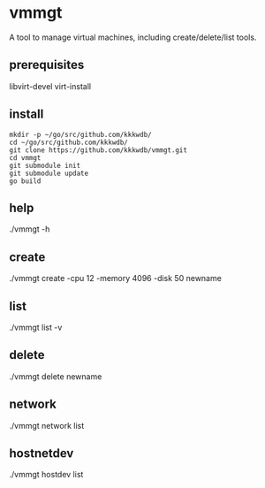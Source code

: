 # vmmgt
A tool to manage virtual machines, including create/delete/list tools.

## prerequisites
libvirt-devel virt-install

## install
```
mkdir -p ~/go/src/github.com/kkkwdb/
cd ~/go/src/github.com/kkkwdb/
git clone https://github.com/kkkwdb/vmmgt.git
cd vmmgt  
git submodule init  
git submodule update  
go build  
```

## help
./vmmgt -h

## create
./vmmgt create -cpu 12 -memory 4096 -disk 50 newname

## list
./vmmgt list -v

## delete
./vmmgt delete newname

## network
./vmmgt network list

## hostnetdev
./vmmgt hostdev list
